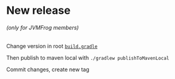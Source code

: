 # New release

###### (only for JVMFrog members)

Change version in root [`build.gradle`](../build.gradle)

Then publish to maven local with `./gradlew publishToMavenLocal`

Commit changes, create new tag
